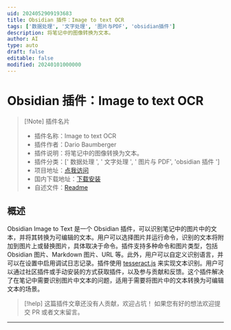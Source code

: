 ```yaml
---
uid: 2024052909193683
title: Obsidian 插件：Image to text OCR
tags: ['数据处理', '文字处理', '图片与PDF', 'obsidian插件']
description: 将笔记中的图像转换为文本。
author: AI
type: auto
draft: false
editable: false
modified: 20240101000000
---
```


# Obsidian 插件：Image to text OCR

> [!Note] 插件名片
> - 插件名称：Image to text OCR
> - 插件作者：Dario Baumberger
> - 插件说明：将笔记中的图像转换为文本。
> - 插件分类：[' 数据处理 ', ' 文字处理 ', ' 图片与 PDF', 'obsidian 插件 ']
> - 项目地址：[点我访问](https://github.com/dario-baumberger/obsidian-image-to-text-ocr)
> - 国内下载地址：[下载安装](https://pkmer.cn/products/plugin/pluginMarket/?image-to-text-ocr)
> - 自述文件：[Readme](https://ghproxy.net/https://raw.githubusercontent.com/dario-baumberger/obsidian-image-to-text-ocr/master/README.md)

## 概述

Obsidian Image to Text 是一个 Obsidian 插件，可以识别笔记中的图片中的文本，并将其转换为可编辑的文本。用户可以选择图片并运行命令，识别的文本将附加到图片上或替换图片，具体取决于命令。插件支持多种命令和图片类型，包括 Obsidian 图片、Markdown 图片、URL 等。此外，用户可以自定义识别语言，并可以在设置中启用调试日志记录。插件使用 [tesseract.js](https://github.com/naptha/tesseract.js/) 来实现文本识别。用户可以通过社区插件或手动安装的方式获取插件，以及参与贡献和反馈。这个插件解决了在笔记中需要识别图片中文本的问题，适用于需要将图片中的文本转换为可编辑文本的场景。

> [!help]
> 这篇插件文章还没有人贡献，欢迎占坑！
> 如果您有好的想法欢迎提交 PR 或者文末留言。

---



